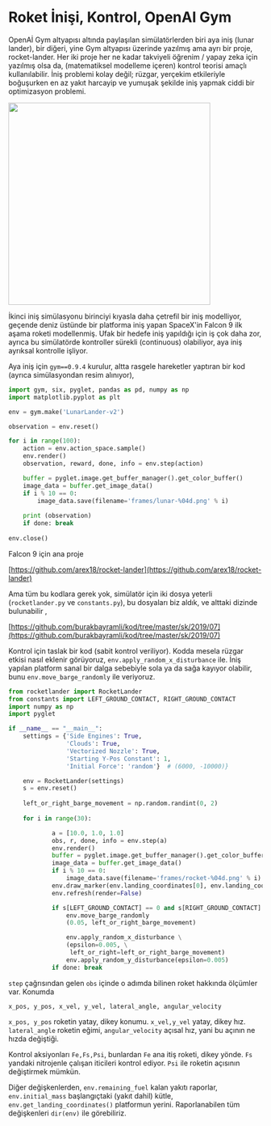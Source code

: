 # Roket İnişi, Kontrol, OpenAI Gym

OpenAİ Gym altyapısı altında paylaşılan simülatörlerden biri aya iniş
(lunar lander), bir diğeri, yine Gym altyapısı üzerinde yazılmış ama
ayrı bir proje, rocket-lander. Her iki proje her ne kadar takviyeli
öğrenim / yapay zeka için yazılmış olsa da, (matematiksel modelleme
içeren) kontrol teorisi amaçlı kullanılabilir. İniş problemi kolay
değil; rüzgar, yerçekim etkileriyle boğuşurken en az yakıt harcayip ve
yumuşak şekilde iniş yapmak ciddi bir optimizasyon problemi.

<img width="400" src="https://1.bp.blogspot.com/-OIxLXQe2s7U/XSwvOIA8XQI/AAAAAAAAB1M/WNK70QseuswPtK7E7Zn1ogVhzqSGrE44ACLcBGAs/s1600/rocket-0100.png"/>

İkinci iniş simülasyonu birinciyi kıyasla daha çetrefil bir iniş
modelliyor, geçende deniz üstünde bir platforma iniş yapan SpaceX'in
Falcon 9 ilk aşama roketi modellenmiş. Ufak bir hedefe iniş yapıldığı
için iş çok daha zor, ayrıca bu simülatörde kontroller sürekli
(continuous) olabiliyor, aya iniş ayrıksal kontrolle işliyor.

Aya iniş için `gym==0.9.4` kurulur, altta rasgele hareketler yaptıran
bir kod (ayrıca simülasyondan resim alınıyor),

```python
import gym, six, pyglet, pandas as pd, numpy as np
import matplotlib.pyplot as plt

env = gym.make('LunarLander-v2')

observation = env.reset() 

for i in range(100):
    action = env.action_space.sample() 
    env.render()
    observation, reward, done, info = env.step(action)

    buffer = pyglet.image.get_buffer_manager().get_color_buffer()            
    image_data = buffer.get_image_data()
    if i % 10 == 0:
        image_data.save(filename='frames/lunar-%04d.png' % i)
    
    print (observation)
    if done: break
    
env.close()
```

Falcon 9 için ana proje

[https://github.com/arex18/rocket-lander](https://github.com/arex18/rocket-lander)

Ama tüm bu kodlara gerek yok, simülatör için iki dosya yeterli
(`rocketlander.py` ve `constants.py`), bu dosyaları biz aldık, ve
alttaki dizinde bulunabilir ,

[https://github.com/burakbayramli/kod/tree/master/sk/2019/07](https://github.com/burakbayramli/kod/tree/master/sk/2019/07)

Kontrol için taslak bir kod (sabit kontrol veriliyor). Kodda mesela
rüzgar etkisi nasıl eklenir görüyoruz,
`env.apply_random_x_disturbance` ile. İniş yapılan platform sanal bir
dalga sebebiyle sola ya da sağa kayıyor olabilir, bunu
`env.move_barge_randomly` ile veriyoruz.

```python
from rocketlander import RocketLander
from constants import LEFT_GROUND_CONTACT, RIGHT_GROUND_CONTACT
import numpy as np
import pyglet

if __name__ == "__main__":
    settings = {'Side Engines': True,
                'Clouds': True,
                'Vectorized Nozzle': True,
                'Starting Y-Pos Constant': 1,
                'Initial Force': 'random'}  # (6000, -10000)}

    env = RocketLander(settings)
    s = env.reset()
    
    left_or_right_barge_movement = np.random.randint(0, 2)
    
    for i in range(30):

            a = [10.0, 1.0, 1.0]                        
            obs, r, done, info = env.step(a)
            env.render()
            buffer = pyglet.image.get_buffer_manager().get_color_buffer()            
            image_data = buffer.get_image_data()
            if i % 10 == 0:
                image_data.save(filename='frames/rocket-%04d.png' % i)
            env.draw_marker(env.landing_coordinates[0], env.landing_coordinates[1])
            env.refresh(render=False)

            if s[LEFT_GROUND_CONTACT] == 0 and s[RIGHT_GROUND_CONTACT] == 0:
                env.move_barge_randomly
                (0.05, left_or_right_barge_movement)

                env.apply_random_x_disturbance \
                (epsilon=0.005, \
                 left_or_right=left_or_right_barge_movement)
                env.apply_random_y_disturbance(epsilon=0.005)
            if done: break
```

`step` çağrısından gelen `obs` içinde o adımda bilinen roket hakkında
ölçümler var. Konumda

```
x_pos, y_pos, x_vel, y_vel, lateral_angle, angular_velocity
```

`x_pos, y_pos` roketin yatay, dikey konumu. `x_vel,y_vel` yatay, dikey
hız. `lateral_angle` roketin eğimi, `angular_velocity` açısal hız,
yani bu açının ne hızda değiştiği.

Kontrol aksiyonları `Fe,Fs,Psi`, bunlardan `Fe` ana itiş roketi, dikey
yönde. `Fs` yandaki nitrojenle çalışan iticileri kontrol ediyor. `Psi`
ile roketin açısının değiştirmek mümkün.

Diğer değişkenlerden, `env.remaining_fuel` kalan yakıtı raporlar,
`env.initial_mass` başlangıçtaki (yakıt dahil) kütle,
`env.get_landing_coordinates()` platformun yerini. Raporlanabilen tüm
değişkenleri `dir(env)` ile görebiliriz.



